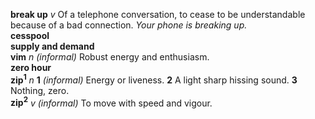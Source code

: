 __break up__ _v_ Of a telephone conversation, to cease to be understandable because of a bad connection. _Your phone is breaking up._  
__cesspool__  
__supply and demand__  
__vim__ _n_ _(informal)_ Robust energy and enthusiasm.  
__zero hour__  
__zip<sup>1</sup>__ _n_ __1__ _(informal)_ Energy or liveness. __2__ A light sharp hissing sound. __3__ Nothing, zero.  
__zip<sup>2</sup>__ _v_ _(informal)_ To move with speed and vigour.  